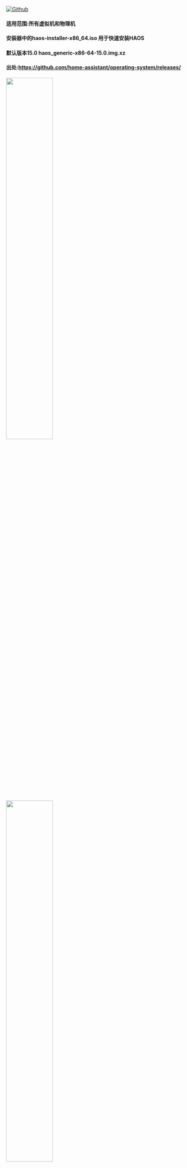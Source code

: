 [![Github](https://img.shields.io/badge/Release文件可在国内加速站下载-FC7C0D?logo=github&logoColor=fff&labelColor=000&style=for-the-badge)](https://wkdaily.cpolar.top/archives/1) 

#### 适用范围:所有虚拟机和物理机
#### 安装器中的haos-installer-x86_64.iso 用于快速安装HAOS
#### 默认版本15.0 haos_generic-x86-64-15.0.img.xz
#### 出处:https://github.com/home-assistant/operating-system/releases/

<img src="https://github.com/user-attachments/assets/c5b02f19-12b7-463f-9e01-e080152bed66" width="50%" height="50%">

<img src="https://github.com/user-attachments/assets/880fbb54-d83d-4f07-b64a-1c71a7ff57b3" width="50%" height="50%">